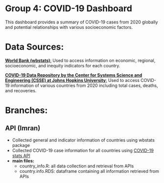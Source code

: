 # Group 4: COVID-19 Dashboard

This dashboard provides a summary of COVID-19 cases from 2020 globally and potential relationships with various socioeconomic factors. 

# Data Sources:

[**World Bank (wbstats)**:](https://datahelpdesk.worldbank.org/) Used to access information on economic, regional, socioeconomic, and inequity indicators for each country.

[**COVID-19 Data Repository by the Center for Systems Science and Engineering (CSSE) at Johns Hopkins University**:](https://github.com/CSSEGISandData/COVID-19) Used to access COVID-19 information of various countries from 2020 including total cases, deaths, and recoveries.

# Branches:

## API (Imran)
 * Collected general and indicator information of countries using wbstats package
 * Collected COVID-19 case information for all countries using [COVID-19 stats API](https://documenter.getpostman.com/view/5352730/SzYbyxR5)
 * **main files:**
   * country_info.R: all data collection and retrieval from APIs
   * country.info.RDS: dataframe containing all information retrieved from APIs


